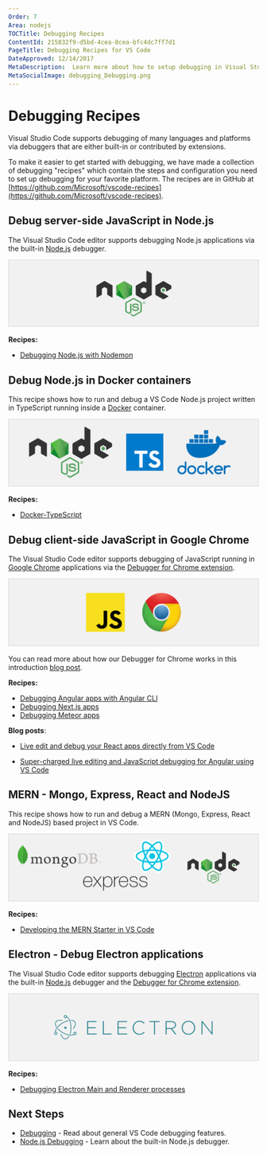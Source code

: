 ```yaml
---
Order: 7
Area: nodejs
TOCTitle: Debugging Recipes
ContentId: 215832f9-d5bd-4cea-8cea-bfc4dc7ff7d1
PageTitle: Debugging Recipes for VS Code
DateApproved: 12/14/2017
MetaDescription:  Learn more about how to setup debugging in Visual Studio Code with debugging recipes
MetaSocialImage: debugging_Debugging.png
---
```

# Debugging Recipes

Visual Studio Code supports debugging of many languages and platforms via debuggers that are either built-in or contributed by extensions.

To make it easier to get started with debugging, we have made a collection of debugging "recipes" which contain the steps and configuration you need to set up debugging for your favorite platform. The recipes are in GitHub at [https://github.com/Microsoft/vscode-recipes](https://github.com/Microsoft/vscode-recipes).

## Debug server-side JavaScript in Node.js

The Visual Studio Code editor supports debugging Node.js applications via the built-in [Node.js](https://nodejs.org/) debugger.

![](images/recipes/nodejs.png)

**Recipes:**
- [Debugging Node.js with Nodemon](https://github.com/Microsoft/vscode-recipes/tree/master/nodemon)

## Debug Node.js in Docker containers

This recipe shows how to run and debug a VS Code Node.js project written in TypeScript running inside a [Docker](https://www.docker.com) container.

![](images/recipes/node-typescript-docker.png)

**Recipes:**
- [Docker-TypeScript](https://github.com/Microsoft/vscode-recipes/tree/master/Docker-TypeScript)

## Debug client-side JavaScript in Google Chrome

The Visual Studio Code editor supports debugging of JavaScript running in [Google Chrome](https://electron.atom.io) applications via the [Debugger for Chrome extension](https://marketplace.visualstudio.com/items?itemName=msjsdiag.debugger-for-chrome).

![chrome](images/recipes/chrome.png)

You can read more about how our Debugger for Chrome works in this introduction [blog post](https://code.visualstudio.com/blogs/2016/02/23/introducing-chrome-debugger-for-vs-code).

**Recipes:**
- [Debugging Angular apps with Angular CLI](https://github.com/Microsoft/vscode-recipes/tree/master/Angular-CLI)
- [Debugging Next.js apps](https://github.com/Microsoft/vscode-recipes/tree/master/Next-js)
- [Debugging Meteor apps](https://github.com/Microsoft/vscode-recipes/tree/master/meteor)

**Blog posts**:

* [Live edit and debug your React apps directly from VS Code](https://medium.com/@auchenberg/live-edit-and-debug-your-react-apps-directly-from-vs-code-without-leaving-the-editor-3da489ed905f)

* [Super-charged live editing and JavaScript debugging for Angular using VS Code](https://medium.com/@auchenberg/super-charged-live-editing-and-javascript-debugging-for-angular-using-visual-studio-code-c29da251ec71)

## MERN - Mongo, Express, React and NodeJS

This recipe shows how to run and debug a MERN (Mongo, Express, React and NodeJS) based project in VS Code.

![](images/recipes/mern.png)

**Recipes:**
- [Developing the MERN Starter in VS Code](https://github.com/Microsoft/vscode-recipes/tree/master/MERN-Starter)


## Electron - Debug Electron applications

The Visual Studio Code editor supports debugging [Electron](https://electron.atom.io) applications via the built-in [Node.js](https://nodejs.org/) debugger and the [Debugger for Chrome extension](https://marketplace.visualstudio.com/items?itemName=msjsdiag.debugger-for-chrome).

![electron](images/recipes/electron.png)

**Recipes:**
- [Debugging Electron Main and Renderer processes](https://github.com/Microsoft/vscode-recipes/tree/master/Electron)

## Next Steps

* [Debugging](/docs/editor/debugging.md) - Read about general VS Code debugging features.
* [Node.js Debugging](/docs/nodejs/nodejs-debugging.md) - Learn about the built-in Node.js debugger.

